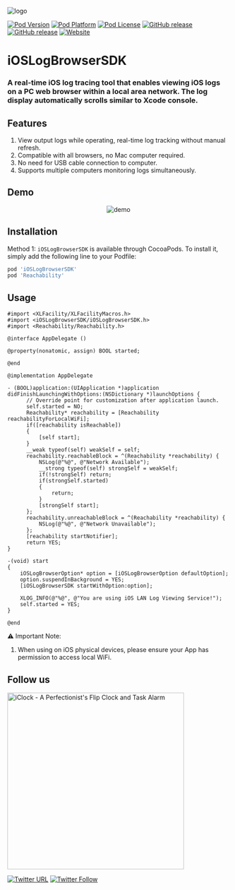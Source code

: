 ![logo](https://github.com/pcjbird/iOSLogBrowserSDK/raw/master/logo.png)

[![Pod Version](http://img.shields.io/cocoapods/v/iOSLogBrowserSDK.svg?style=flat)](https://cocoapods.org/pods/iOSLogBrowserSDK)
[![Pod Platform](http://img.shields.io/cocoapods/p/iOSLogBrowserSDK.svg?style=flat)](https://cocoapods.org/pods/iOSLogBrowserSDK)
[![Pod License](http://img.shields.io/cocoapods/l/iOSLogBrowserSDK.svg)]()
[![GitHub release](https://img.shields.io/github/release/pcjbird/iOSLogBrowserSDK.svg)](https://github.com/pcjbird/iOSLogBrowserSDK/releases)
[![GitHub release](https://img.shields.io/github/release-date/pcjbird/iOSLogBrowserSDK.svg)](https://github.com/pcjbird/iOSLogBrowserSDK/releases)
[![Website](https://img.shields.io/website-pcjbird-down-green-red/https/shields.io.svg?label=author)](https://pcjbird.github.io)

# iOSLogBrowserSDK

### A real-time iOS log tracing tool that enables viewing iOS logs on a PC web browser within a local area network. The log display automatically scrolls similar to Xcode console.

## Features

1. View output logs while operating, real-time log tracking without manual refresh.
2. Compatible with all browsers, no Mac computer required.
3. No need for USB cable connection to computer.
4. Supports multiple computers monitoring logs simultaneously.

## Demo

<p align="center"><img src="https://github.com/pcjbird/iOSLogBrowserSDK/raw/master/demo.jpg" title="demo"></p>

## Installation

Method 1: `iOSLogBrowserSDK` is available through CocoaPods. To install it, simply add the following line to your Podfile:

```ruby
pod 'iOSLogBrowserSDK'
pod 'Reachability'
```

## Usage

```objc
#import <XLFacility/XLFacilityMacros.h>
#import <iOSLogBrowserSDK/iOSLogBrowserSDK.h>
#import <Reachability/Reachability.h>
```

```objc
@interface AppDelegate ()

@property(nonatomic, assign) BOOL started;

@end
```

```objc
@implementation AppDelegate

- (BOOL)application:(UIApplication *)application didFinishLaunchingWithOptions:(NSDictionary *)launchOptions {
      // Override point for customization after application launch.
      self.started = NO;
      Reachability* reachability = [Reachability reachabilityForLocalWiFi];
      if([reachability isReachable])
      {
          [self start];
      }
      __weak typeof(self) weakSelf = self;
      reachability.reachableBlock = ^(Reachability *reachability) {
          NSLog(@"%@", @"Network Available");
          __strong typeof(self) strongSelf = weakSelf;
          if(!strongSelf) return;
          if(strongSelf.started)
          {
              return;
          }
          [strongSelf start];
      };
      reachability.unreachableBlock = ^(Reachability *reachability) {
          NSLog(@"%@", @"Network Unavailable");
      };
      [reachability startNotifier];
      return YES;
}

-(void) start
{
    iOSLogBrowserOption* option = [iOSLogBrowserOption defaultOption];
    option.suspendInBackground = YES;
    [iOSLogBrowserSDK startWithOption:option];

    XLOG_INFO(@"%@", @"You are using iOS LAN Log Viewing Service!");
    self.started = YES;
}

@end
```

⚠️ Important Note:

1. When using on iOS physical devices, please ensure your App has permission to access local WiFi.

## Follow us

<a href="https://itunes.apple.com/cn/app/iclock-一款满足-挑剔-的翻页时钟与任务闹钟/id1128196970?pt=117947806&ct=com.github.pcjbird.QuickTraceiOSLogger&mt=8"><img src="https://github.com/pcjbird/AssetsExtractor/raw/master/iClock.gif" width="400" title="iClock - A Perfectionist's Flip Clock and Task Alarm"></a>

[![Twitter URL](https://img.shields.io/twitter/url/http/shields.io.svg?style=social)](https://twitter.com/intent/tweet?text=https://github.com/pcjbird/QuickTraceiOSLogger)
[![Twitter Follow](https://img.shields.io/twitter/follow/pcjbird.svg?style=social)](https://twitter.com/pcjbird)
